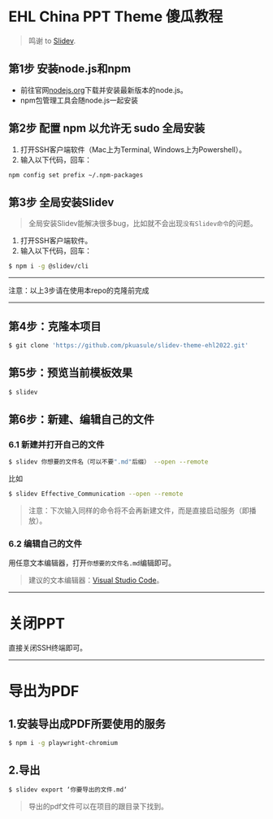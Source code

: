 # EHL China PPT Theme 傻瓜教程
> 鸣谢 to [Slidev](https://sli.dev/).

## 第1步 安装node.js和npm
* 前往官网[nodejs.org](https://www.nodejs.org)下载并安装最新版本的node.js。
* npm包管理工具会随node.js一起安装

## 第2步 配置 npm 以允许无 sudo 全局安装
1. 打开SSH客户端软件（Mac上为Terminal, Windows上为Powershell）。
2. 输入以下代码，回车：
```bash
npm config set prefix ~/.npm-packages
```
## 第3步 全局安装Slidev
> 全局安装Slidev能解决很多bug，比如就不会出现`没有Slidev命令`的问题。
1. 打开SSH客户端软件。
2. 输入以下代码，回车：
```bash
$ npm i -g @slidev/cli
```

***
注意：以上3步请在使用本repo的克隆前完成
***

## 第4步：克隆本项目
```bash
$ git clone 'https://github.com/pkuasule/slidev-theme-ehl2022.git'
```

## 第5步：预览当前模板效果
```bash
$ slidev
```

## 第6步：新建、编辑自己的文件
### 6.1 新建并打开自己的文件
```bash
$ slidev 你想要的文件名（可以不要".md"后缀） --open --remote
```
比如
```bash
$ slidev Effective_Communication --open --remote
```
> 注意：下次输入同样的命令将不会再新建文件，而是直接启动服务（即播放）。

### 6.2 编辑自己的文件
用任意文本编辑器，打开`你想要的文件名.md`编辑即可。
> 建议的文本编辑器：[Visual Studio Code](https://code.visualstudio.com/)。

***
# 关闭PPT
直接关闭SSH终端即可。

***
# 导出为PDF
## 1.安装导出成PDF所要使用的服务
```bash
$ npm i -g playwright-chromium
```
## 2.导出
```bash
$ slidev export ‘你要导出的文件.md‘
```
> 导出的pdf文件可以在项目的跟目录下找到。